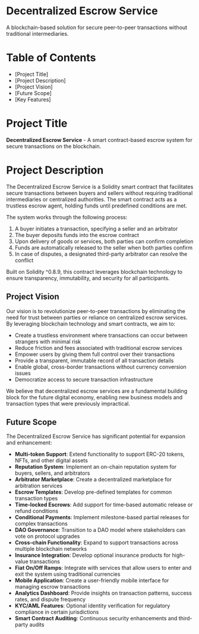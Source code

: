 # Decentralized Escrow Service

A blockchain-based solution for secure peer-to-peer transactions without traditional intermediaries.

# Table of Contents
- [Project Title]
- [Project Description]
- [Project Vision]
- [Future Scope]
- [Key Features]



# Project Title

**Decentralized Escrow Service** - A smart contract-based escrow system for secure transactions on the blockchain.

# Project Description

The Decentralized Escrow Service is a Solidity smart contract that facilitates secure transactions between buyers and sellers without requiring traditional intermediaries or centralized authorities. The smart contract acts as a trustless escrow agent, holding funds until predefined conditions are met.

The system works through the following process:
1. A buyer initiates a transaction, specifying a seller and an arbitrator
2. The buyer deposits funds into the escrow contract
3. Upon delivery of goods or services, both parties can confirm completion
4. Funds are automatically released to the seller when both parties confirm
5. In case of disputes, a designated third-party arbitrator can resolve the conflict

Built on Solidity ^0.8.9, this contract leverages blockchain technology to ensure transparency, immutability, and security for all participants.

## Project Vision

Our vision is to revolutionize peer-to-peer transactions by eliminating the need for trust between parties or reliance on centralized escrow services. By leveraging blockchain technology and smart contracts, we aim to:

- Create a trustless environment where transactions can occur between strangers with minimal risk
- Reduce friction and fees associated with traditional escrow services
- Empower users by giving them full control over their transactions
- Provide a transparent, immutable record of all transaction details
- Enable global, cross-border transactions without currency conversion issues
- Democratize access to secure transaction infrastructure

We believe that decentralized escrow services are a fundamental building block for the future digital economy, enabling new business models and transaction types that were previously impractical.

## Future Scope

The Decentralized Escrow Service has significant potential for expansion and enhancement:

- **Multi-token Support**: Extend functionality to support ERC-20 tokens, NFTs, and other digital assets
- **Reputation System**: Implement an on-chain reputation system for buyers, sellers, and arbitrators
- **Arbitrator Marketplace**: Create a decentralized marketplace for arbitration services
- **Escrow Templates**: Develop pre-defined templates for common transaction types
- **Time-locked Escrows**: Add support for time-based automatic release or refund conditions
- **Conditional Payments**: Implement milestone-based partial releases for complex transactions
- **DAO Governance**: Transition to a DAO model where stakeholders can vote on protocol upgrades
- **Cross-chain Functionality**: Expand to support transactions across multiple blockchain networks
- **Insurance Integration**: Develop optional insurance products for high-value transactions
- **Fiat On/Off Ramps**: Integrate with services that allow users to enter and exit the system using traditional currencies
- **Mobile Application**: Create a user-friendly mobile interface for managing escrow transactions
- **Analytics Dashboard**: Provide insights on transaction patterns, success rates, and dispute frequency
- **KYC/AML Features**: Optional identity verification for regulatory compliance in certain jurisdictions
- **Smart Contract Auditing**: Continuous security enhancements and third-party audits
